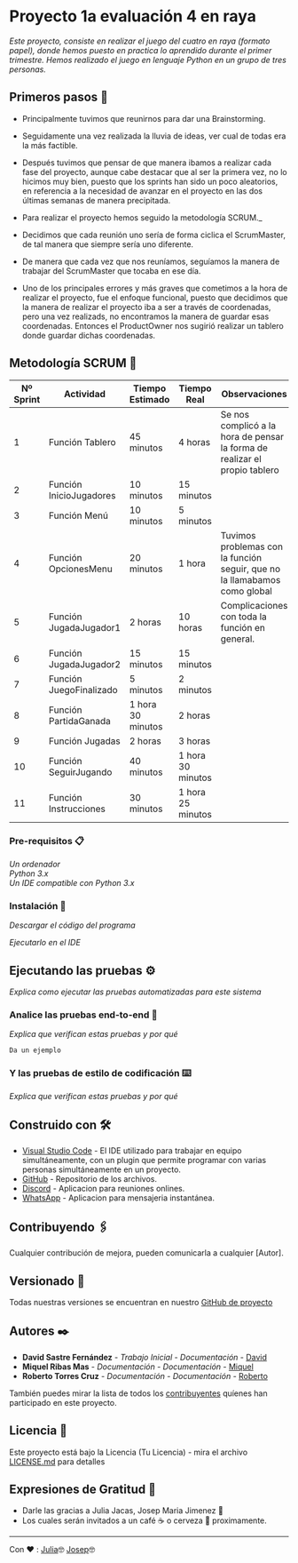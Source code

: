 # Proyecto  1a evaluación 4 en raya

_Este proyecto, consiste en realizar el juego del cuatro en raya (formato papel), donde hemos puesto en practica lo aprendido durante el primer trimestre. Hemos realizado el juego en lenguaje Python en un grupo de tres personas._

## Primeros pasos 🚀

* Principalmente tuvimos que reunirnos para dar una Brainstorming.

* Seguidamente una vez realizada la lluvia de ideas, ver cual de todas era la más factible.

* Después tuvimos que pensar de que manera ibamos a realizar cada fase del proyecto, aunque cabe destacar que al ser la primera vez, no lo hicimos muy bien, puesto que los sprints han sido un poco aleatorios, en referencia a la necesidad de avanzar en el proyecto en las dos últimas semanas de manera precipitada.

* Para realizar el proyecto hemos seguido la metodología SCRUM._<br>

* Decidimos que cada reunión uno sería de forma ciclica el ScrumMaster, de tal manera que siempre sería uno diferente.

* De manera que cada vez que nos reuníamos, seguíamos la manera de trabajar del ScrumMaster que tocaba en ese día.

* Uno de los principales errores y más graves que cometimos a la hora de realizar el proyecto, fue el enfoque funcional, puesto que decidimos que la manera de realizar el proyecto iba a ser a través de coordenadas, pero una vez realizads, no encontramos la manera de guardar esas coordenadas. Entonces el ProductOwner nos sugirió realizar un tablero donde guardar dichas coordenadas.

## Metodología SCRUM 📖

| Nº Sprint| Actividad| Tiempo Estimado | Tiempo Real | Observaciones |
| ----- | ---- | ----- | ----- | ----- |
| 1 | Función Tablero | 45 minutos | 4 horas | Se nos complicó a la hora de pensar la forma de realizar el propio tablero |
| 2 | Función InicioJugadores | 10 minutos | 15 minutos |
| 3 | Función Menú | 10 minutos | 5 minutos |
| 4 | Función OpcionesMenu| 20 minutos | 1 hora | Tuvimos problemas con la función seguir, que no la llamabamos como global
| 5 | Función JugadaJugador1 | 2 horas | 10 horas | Complicaciones con toda la función en general.
| 6 | Función JugadaJugador2 | 15 minutos | 15 minutos |
| 7 | Función JuegoFinalizado | 5 minutos | 2 minutos |
| 8 | Función PartidaGanada | 1 hora 30 minutos | 2 horas |
| 9 | Función Jugadas | 2 horas | 3 horas |
| 10 | Función SeguirJugando  | 40 minutos | 1 hora 30 minutos |
| 11 | Función Instrucciones  | 30 minutos | 1 hora 25 minutos |


### Pre-requisitos 📋

_Un ordenador_<br>
_Python 3.x_<br>
_Un IDE compatible con Python 3.x_<br>

### Instalación 🔧

_Descargar el código del programa_<br>

_Ejecutarlo en el IDE_

## Ejecutando las pruebas ⚙️

_Explica como ejecutar las pruebas automatizadas para este sistema_

### Analice las pruebas end-to-end 🔩

_Explica que verifican estas pruebas y por qué_

```
Da un ejemplo
```

### Y las pruebas de estilo de codificación ⌨️

_Explica que verifican estas pruebas y por qué_


## Construido con 🛠️

* [Visual Studio Code](https://code.visualstudio.com/) - El IDE utilizado para trabajar en equipo simultáneamente, con un plugin que permite programar con varias personas simultáneamente en un proyecto.
* [GitHub](https://github.com/) - Repositorio de los archivos.
* [Discord](https://discord.com/) - Aplicacion para reuniones onlines.
* [WhatsApp](https://web.whatsapp.com/) - Aplicacion para mensajeria instantánea.

## Contribuyendo 🖇️

Cualquier contribución de mejora, pueden comunicarla a cualquier [Autor].

## Versionado 📌

Todas nuestras versiones se encuentran en nuestro [GitHub de proyecto](https://github.com/cifpfbmoll/proyecto-1a-evaluacion-python-grupo-david-miquel-y-roberto)

## Autores ✒️

* **David Sastre Fernández** - *Trabajo Inicial* - *Documentación* - [David](https://github.com/David-Sastre)
* **Miquel Ribas Mas** - *Documentación* - *Documentación* - [Miquel](https://github.com/miquel21-hub)
* **Roberto Torres Cruz** - *Documentación* - *Documentación* - [Roberto](https://github.com/rdtorres-cfgs)

También puedes mirar la lista de todos los [contribuyentes](https://github.com/cifpfbmoll/proyecto-1a-evaluacion-python-grupo-david-miquel-y-roberto/graphs/contributors) quíenes han participado en este proyecto. 

## Licencia 📄

Este proyecto está bajo la Licencia (Tu Licencia) - mira el archivo [LICENSE.md](LICENSE.md) para detalles

## Expresiones de Gratitud 🎁

* Darle las gracias a Julia Jacas, Josep Maria Jimenez 📢
* Los cuales serán invitados a un café ☕ o cerveza 🍺 proximamente. 

---
Con ❤️ :
[Julia](https://github.com/juliajacaDAM)🤓
[Josep](https://github.com/jmjimenezn)🤓
